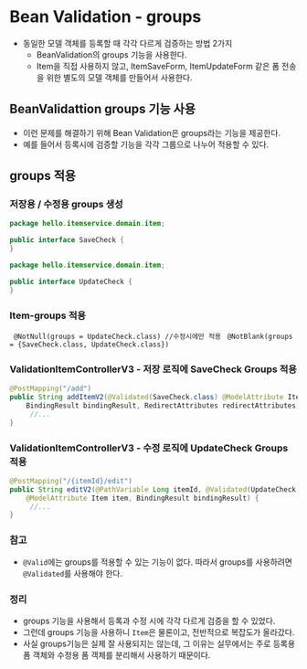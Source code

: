 # Bean Validation - groups
- 동일한 모델 객체를 등록할 때 각각 다르게 검증하는 방법 2가지
    - BeanValidation의 groups 기능을 사용한다.
    - Item을 직접 사용하지 않고, ItemSaveForm, ItemUpdateForm 같은 폼 전송을 위한 별도의 모델 객체를 만들어서 사용한다.

## BeanValidattion groups 기능 사용
- 이런 문제를 해결하기 위해 Bean Validation은 groups라는 기능을 제공한다.
- 예를 들어서 등록시에 검증할 기능을 각각 그룹으로 나누어 적용할 수 있다.

## groups 적용
### 저장용 / 수정용 groups 생성
```java
package hello.itemservice.domain.item;

public interface SaveCheck {
}
```
```java
package hello.itemservice.domain.item;

public interface UpdateCheck {
}
```

### Item-groups 적용
` @NotNull(groups = UpdateCheck.class) //수정시에만 적용`
` @NotBlank(groups = {SaveCheck.class, UpdateCheck.class})`

### ValidationItemControllerV3 - 저장 로직에 SaveCheck Groups 적용
```java
@PostMapping("/add")
public String addItemV2(@Validated(SaveCheck.class) @ModelAttribute Item item,
    BindingResult bindingResult, RedirectAttributes redirectAttributes) {
     //...
}
```
### ValidationItemControllerV3 - 수정 로직에 UpdateCheck Groups 적용
```java
@PostMapping("/{itemId}/edit")
public String editV2(@PathVariable Long itemId, @Validated(UpdateCheck.class)
    @ModelAttribute Item item, BindingResult bindingResult) {
     //...
}
```

### 참고
- `@Valid`에는 groups를 적용할 수 있는 기능이 없다. 따라서 groups를 사용하려면 `@Validated`를 사용해야 한다.

### 정리
- groups 기능을 사용해서 등록과 수정 시에 각각 다르게 검증을 할 수 있었다.
- 그런데 groups 기능을 사용하니 `Item`은 물론이고, 전반적으로 복잡도가 올라갔다.
- 사실 groups기능은 실제 잘 사용되지는 않는데, 그 이유는 실무에서는 주로 등록용 폼 객체와 수정용 폼 객체를 분리해서 사용하기 때문이다.
